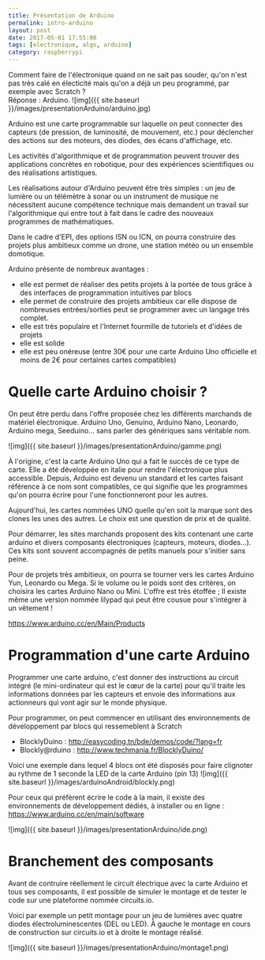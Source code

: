 ```yaml
---
title: Présentation de Arduino
permalink: intro-arduino
layout: post
date: 2017-05-01 17:55:00
tags: [electronique, algo, arduino]
category: raspberrypi
---
```


Comment faire de l'électronique quand on ne sait pas souder, qu'on n'est pas 
très calé en électicité mais qu'on a déjà un peu programmé, par exemple avec
Scratch ?  
Réponse  : Arduino.
![img]({{ site.baseurl }}/images/presentationArduino/arduino.jpg)


Arduino est une carte programmable sur laquelle on peut connecter des capteurs
(de pression, de luminosité, de mouvement, etc.) pour déclencher des actions sur 
des moteurs, des diodes, des écans d'affichage, etc.

Les activités d'algorithmique et de programmation peuvent trouver des
applications concrètes en robotique, pour des expériences scientifiques ou des
réalisations artistiques.

Les réalisations autour d'Arduino peuvent être très simples : un jeu de lumière
ou un télémètre à sonar ou un instrument de musique ne nécessitent aucune
compétence technique mais demandent un travail sur l'algorithmique qui entre
tout à fait dans le cadre des nouveaux programmes de mathématiques.  

Dans le cadre d'EPI, des options ISN ou ICN, on pourra construire des projets
plus ambitieux comme un drone, une station météo ou un ensemble domotique.

Arduino présente de nombreux avantages :
- elle est permet de réaliser des petits projets à la portée de tous grâce à des 
  interfaces de programmation intuitives par blocs
- elle permet de construire des projets ambitieux car elle dispose de nombreuses
  entrées/sorties peut se programmer avec un langage très complet.
- elle est très populaire et l'Internet fourmille de tutoriels et d'idées de
  projets
- elle est solide
- elle est peu onéreuse (entre 30€ pour une carte Arduino Uno officielle et 
  moins de 2€ pour certaines cartes compatibles)

# Quelle carte Arduino choisir ?

On peut être perdu dans l'offre proposée chez les différents marchands de
matériel électronique.  Arduino Uno, Genuino, Arduino Nano, Leonardo, Arduino
mega, Seeduino... sans parler des génériques sans véritable nom.

![img]({{ site.baseurl }}/images/presentationArduino/gamme.png)

À l'origine, c'est la carte Arduino Uno qui a fait le succès de ce type de
carte.  Elle a été développée en italie pour rendre l'électronique plus
accessible.  Depuis, Arduino est devenu un standard et les cartes faisant
référence à ce nom sont compatibles, ce qui signifie que les programmes qu'on
pourra écrire pour l'une fonctionneront pour les autres.

Aujourd'hui, les cartes nommées UNO quelle qu'en soit la marque sont des clones
les unes des autres. Le choix est une question de prix et de qualité.

Pour démarrer, les sites marchands proposent des kits contenant une carte
arduino et divers composants électroniques (capteurs, moteurs, diodes...).  Ces
kits sont souvent accompagnés de petits manuels pour s'initier sans peine.

Pour de projets très ambitieux, on pourra se tourner vers les cartes Arduino
Yun, Leonardo ou Mega.  Si le volume ou le poids sont des critères, on choisira
les cartes Arduino Nano ou Mini. L'offre est très étoffée ; Il existe même une
version nommée lilypad qui peut être cousue pour s'intégrer à un vêtement !

<https://www.arduino.cc/en/Main/Products>

# Programmation d'une carte Arduino

Programmer une carte arduino, c'est donner des instructions au circuit intégré
(le mini-ordinateur qui est le cœur de la carte) pour qu'il traite les
informations données par les capteurs et envoie des informations aux
actionneurs qui vont agir sur le monde physique.

Pour programmer, on peut commencer en utilisant des environnements de
développement par blocs qui ressemeblent à Scratch

- BlocklyDuino : <http://easycoding.tn/bde/demos/code/?lang=fr>
- Blockly@rduino : <http://www.techmania.fr/BlocklyDuino/>

Voici une exemple dans lequel 4 blocs ont été disposés pour faire clignoter
au rythme de 1 seconde la LED de la carte Arduino (pin 13)
![img]({{ site.baseurl }}/images/arduinoAndroid/blockly.png)

Pour ceux qui préfèrent écrire le code à la main, il existe des environnements 
de développement dédiés, à installer ou en ligne : 
<https://www.arduino.cc/en/main/software>

![img]({{ site.baseurl }}/images/presentationArduino/ide.png)

# Branchement des composants

Avant de contruire réellement le circuit électrique avec la carte Arduino et
tous ses composants, il est possible de simuler le montage et de tester le code
sur une plateforme nommée circuits.io.

Voici par exemple un petit montage pour un jeu de lumières avec quatre diodes
électroluminescentes (DEL ou LED). À gauche le montage en cours de construction
sur circuits.io et à droite le montage réalisé.

![img]({{ site.baseurl }}/images/presentationArduino/montage1.png)

